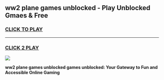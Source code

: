 
## ww2 plane games unblocked - Play Unblocked Gmaes & Free
<h3>
<a href="https://news.freeplayer.one?title=ww2_plane_games_unblocked&ref=16F">CLICK TO PLAY</a></h3>
<hr>

<h3>
<a href="https://news.freeplayer.one?title=ww2_plane_games_unblocked&ref=16F">CLICK 2 PLAY</a>
  
</h3>

<a href="https://news.freeplayer.one?title=ww2_plane_games_unblocked&ref=16F/"><img src="https://clearcache.store/games.png"></a>


**ww2 plane games unblocked games unblocked: Your Gateway to Fun and Accessible Online Gaming**
